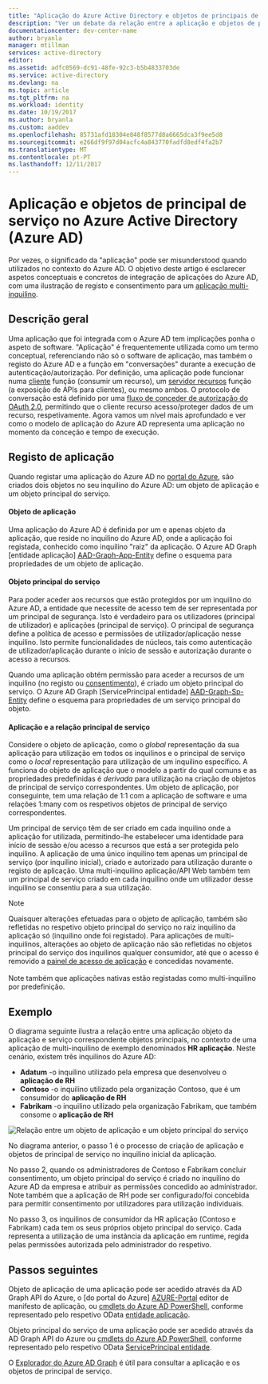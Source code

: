```yaml
---
title: "Aplicação do Azure Active Directory e objetos de principais de serviço"
description: "Ver um debate da relação entre a aplicação e objetos de principal de serviço no Azure Active Directory"
documentationcenter: dev-center-name
author: bryanla
manager: mtillman
services: active-directory
editor: 
ms.assetid: adfc0569-dc91-48fe-92c3-b5b4833703de
ms.service: active-directory
ms.devlang: na
ms.topic: article
ms.tgt_pltfrm: na
ms.workload: identity
ms.date: 10/19/2017
ms.author: bryanla
ms.custom: aaddev
ms.openlocfilehash: 85731afd18304e848f8577d8a6665dca3f9ee5d8
ms.sourcegitcommit: e266df9f97d04acfc4a843770fadfd8edf4fa2b7
ms.translationtype: MT
ms.contentlocale: pt-PT
ms.lasthandoff: 12/11/2017
---
```

# <a name="application-and-service-principal-objects-in-azure-active-directory-azure-ad"></a>Aplicação e objetos de principal de serviço no Azure Active Directory (Azure AD)
Por vezes, o significado da "aplicação" pode ser misunderstood quando utilizados no contexto do Azure AD. O objetivo deste artigo é esclarecer aspetos conceptuais e concretos de integração de aplicações do Azure AD, com uma ilustração de registo e consentimento para um [aplicação multi-inquilino](active-directory-dev-glossary.md#multi-tenant-application).

## <a name="overview"></a>Descrição geral
Uma aplicação que foi integrada com o Azure AD tem implicações ponha o aspeto de software. "Aplicação" é frequentemente utilizada como um termo conceptual, referenciando não só o software de aplicação, mas também o registo do Azure AD e a função em "conversações" durante a execução de autenticação/autorização. Por definição, uma aplicação pode funcionar numa [cliente](active-directory-dev-glossary.md#client-application) função (consumir um recurso), um [servidor recursos](active-directory-dev-glossary.md#resource-server) função (a exposição de APIs para clientes), ou mesmo ambos. O protocolo de conversação está definido por uma [fluxo de conceder de autorização do OAuth 2.0](active-directory-dev-glossary.md#authorization-grant), permitindo que o cliente recurso acesso/proteger dados de um recurso, respetivamente. Agora vamos um nível mais aprofundado e ver como o modelo de aplicação do Azure AD representa uma aplicação no momento da conceção e tempo de execução. 

## <a name="application-registration"></a>Registo de aplicação
Quando registar uma aplicação do Azure AD no [portal do Azure][AZURE-Portal], são criados dois objetos no seu inquilino do Azure AD: um objeto de aplicação e um objeto principal do serviço.

#### <a name="application-object"></a>Objeto de aplicação
Uma aplicação do Azure AD é definida por um e apenas objeto da aplicação, que reside no inquilino do Azure AD, onde a aplicação foi registada, conhecido como inquilino "raiz" da aplicação. O Azure AD Graph [entidade aplicação] [ AAD-Graph-App-Entity] define o esquema para propriedades de um objeto de aplicação. 

#### <a name="service-principal-object"></a>Objeto principal do serviço
Para poder aceder aos recursos que estão protegidos por um inquilino do Azure AD, a entidade que necessite de acesso tem de ser representada por um principal de segurança. Isto é verdadeiro para os utilizadores (principal de utilizador) e aplicações (principal de serviço). O principal de segurança define a política de acesso e permissões de utilizador/aplicação nesse inquilino. Isto permite funcionalidades de núcleos, tais como autenticação de utilizador/aplicação durante o início de sessão e autorização durante o acesso a recursos.

Quando uma aplicação obtém permissão para aceder a recursos de um inquilino (no registo ou [consentimento](active-directory-dev-glossary.md#consent)), é criado um objeto principal do serviço. O Azure AD Graph [ServicePrincipal entidade] [ AAD-Graph-Sp-Entity] define o esquema para propriedades de um serviço principal do objeto.  

#### <a name="application-and-service-principal-relationship"></a>Aplicação e a relação principal de serviço
Considere o objeto de aplicação, como o *global* representação da sua aplicação para utilização em todos os inquilinos e o principal de serviço como o *local* representação para utilização de um inquilino específico. A funciona do objeto de aplicação que o modelo a partir do qual comuns e as propriedades predefinidas é *derivada* para utilização na criação de objetos de principal de serviço correspondentes. Um objeto de aplicação, por conseguinte, tem uma relação de 1:1 com a aplicação de software e uma relações 1:many com os respetivos objetos de principal de serviço correspondentes.

Um principal de serviço têm de ser criado em cada inquilino onde a aplicação for utilizada, permitindo-lhe estabelecer uma identidade para início de sessão e/ou acesso a recursos que está a ser protegida pelo inquilino. A aplicação de uma único inquilino tem apenas um principal de serviço (por inquilino inicial), criado e autorizado para utilização durante o registo de aplicação. Uma multi-inquilino aplicação/API Web também tem um principal de serviço criado em cada inquilino onde um utilizador desse inquilino se consentiu para a sua utilização.  

> [!NOTE]
> Quaisquer alterações efetuadas para o objeto de aplicação, também são refletidas no respetivo objeto principal do serviço no raiz inquilino da aplicação só (inquilino onde foi registado). Para aplicações de multi-inquilinos, alterações ao objeto de aplicação não são refletidas no objetos principal do serviço dos inquilinos qualquer consumidor, até que o acesso é removido a [painel de acesso de aplicação](https://myapps.microsoft.com) e concedidas novamente.
><br>  
> Note também que aplicações nativas estão registadas como multi-inquilino por predefinição.
> 
> 

## <a name="example"></a>Exemplo
O diagrama seguinte ilustra a relação entre uma aplicação objeto da aplicação e serviço correspondente objetos principais, no contexto de uma aplicação de multi-inquilino de exemplo denominados **HR aplicação**. Neste cenário, existem três inquilinos do Azure AD: 

* **Adatum** -o inquilino utilizado pela empresa que desenvolveu o **aplicação de RH**
* **Contoso** -o inquilino utilizado pela organização Contoso, que é um consumidor do **aplicação de RH**
* **Fabrikam** -o inquilino utilizado pela organização Fabrikam, que também consome o **aplicação de RH**

![Relação entre um objeto de aplicação e um objeto principal do serviço](./media/active-directory-application-objects/application-objects-relationship.png)

No diagrama anterior, o passo 1 é o processo de criação de aplicação e objetos de principal de serviço no inquilino inicial da aplicação.

No passo 2, quando os administradores de Contoso e Fabrikam concluir consentimento, um objeto principal do serviço é criado no inquilino do Azure AD da empresa e atribuir as permissões concedido ao administrador. Note também que a aplicação de RH pode ser configurado/foi concebida para permitir consentimento por utilizadores para utilização individuais.

No passo 3, os inquilinos de consumidor da HR aplicação (Contoso e Fabrikam) cada tem os seus próprios objeto principal do serviço. Cada representa a utilização de uma instância da aplicação em runtime, regida pelas permissões autorizada pelo administrador do respetivo.

## <a name="next-steps"></a>Passos seguintes
Objeto de aplicação de uma aplicação pode ser acedido através da AD Graph API do Azure, o [do portal do Azure] [ AZURE-Portal] editor de manifesto de aplicação, ou [cmdlets do Azure AD PowerShell](https://docs.microsoft.com/powershell/azure/overview?view=azureadps-2.0), conforme representado pelo respetivo OData [entidade aplicação][AAD-Graph-App-Entity].

Objeto principal do serviço de uma aplicação pode ser acedido através da AD Graph API do Azure ou [cmdlets do Azure AD PowerShell](https://docs.microsoft.com/powershell/azure/overview?view=azureadps-2.0), conforme representado pelo respetivo OData [ServicePrincipal entidade][AAD-Graph-Sp-Entity].

O [Explorador do Azure AD Graph](https://graphexplorer.azurewebsites.net/) é útil para consultar a aplicação e os objetos de principal de serviço.

<!--Image references-->

<!--Reference style links -->
[AAD-Graph-App-Entity]: https://msdn.microsoft.com/Library/Azure/Ad/Graph/api/entity-and-complex-type-reference#application-entity
[AAD-Graph-Sp-Entity]: https://msdn.microsoft.com/Library/Azure/Ad/Graph/api/entity-and-complex-type-reference#serviceprincipal-entity
[AZURE-Portal]: https://portal.azure.com
